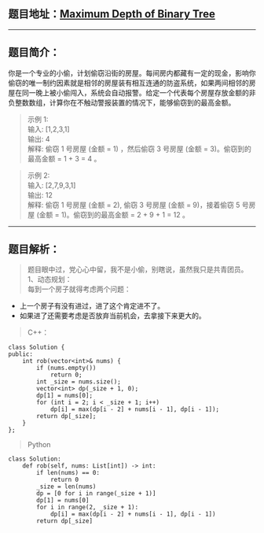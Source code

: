 ## 题目地址：[Maximum Depth of Binary Tree](https://leetcode.com/problems/maximum-depth-of-binary-tree/)
---
## 题目简介：
你是一个专业的小偷，计划偷窃沿街的房屋。每间房内都藏有一定的现金，影响你偷窃的唯一制约因素就是相邻的房屋装有相互连通的防盗系统，如果两间相邻的房屋在同一晚上被小偷闯入，系统会自动报警。给定一个代表每个房屋存放金额的非负整数数组，计算你在不触动警报装置的情况下，能够偷窃到的最高金额。

> 示例 1:     
> 输入: [1,2,3,1]   
> 输出: 4     
> 解释: 偷窃 1 号房屋 (金额 = 1) ，然后偷窃 3 号房屋 (金额 = 3)。偷窃到的最高金额 = 1 + 3 = 4 。
 
> 示例 2:     
> 输入: [2,7,9,3,1]     
> 输出: 12     
> 解释: 偷窃 1 号房屋 (金额 = 2), 偷窃 3 号房屋 (金额 = 9)，接着偷窃 5 号房屋 (金额 = 1)。偷窃到的最高金额 = 2 + 9 + 1 = 12 。  

---
## 题目解析：  
> 题目眼中过，党心心中留，我不是小偷，别瞎说，虽然我只是共青团员。  
1、动态规划：  
每到一个房子就得考虑两个问题：  
+ 上一个房子有没有进过，进了这个肯定进不了。
+ 如果进了还需要考虑是否放弃当前机会，去拿接下来更大的。


> C++：
```
class Solution {
public:
    int rob(vector<int>& nums) {
        if (nums.empty())
            return 0;
        int _size = nums.size();
        vector<int> dp(_size + 1, 0);
        dp[1] = nums[0];
        for (int i = 2; i < _size + 1; i++)
            dp[i] = max(dp[i - 2] + nums[i - 1], dp[i - 1]);
        return dp[_size];
    }
};
```
> Python
```
class Solution:
    def rob(self, nums: List[int]) -> int:
        if len(nums) == 0:
            return 0
        _size = len(nums)
        dp = [0 for i in range(_size + 1)]
        dp[1] = nums[0]
        for i in range(2, _size + 1):
            dp[i] = max(dp[i - 2] + nums[i - 1], dp[i - 1])
        return dp[_size]
```
